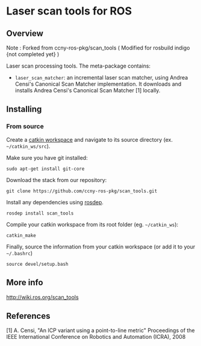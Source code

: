 Laser scan tools for ROS
===================================

Overview
-----------------------------------

Note : Forked from ccny-ros-pkg/scan_tools ( Modified for rosbuild indigo {not completed yet} )

Laser scan processing tools. The meta-package contains:
 
 * `laser_scan_matcher`: an incremental laser scan matcher, using Andrea Censi's Canonical 
Scan Matcher implementation. It downloads and installs Andrea Censi's Canonical Scan Matcher [1] locally.

Installing
-----------------------------------

### From source ###

Create a [catkin workspace](http://wiki.ros.org/catkin/Tutorials/create_a_workspace) and navigate to its source directory (ex. `~/catkin_ws/src`).

Make sure you have git installed:

    sudo apt-get install git-core

Download the stack from our repository:

    git clone https://github.com/ccny-ros-pkg/scan_tools.git

Install any dependencies using [rosdep](http://wiki.ros.org/rosdep).

    rosdep install scan_tools

Compile your catkin workspace from its root folder (eg. `~/catkin_ws`):

    catkin_make

Finally, source the information from your catkin workspace (or add it to your `~/.bashrc`)

    source devel/setup.bash

More info
-----------------------------------

http://wiki.ros.org/scan_tools

References
-----------------------------------
 [1] A. Censi, "An ICP variant using a point-to-line metric" Proceedings of the 
IEEE International Conference on Robotics and Automation (ICRA), 2008

